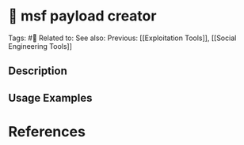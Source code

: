 # 💢 msf payload creator
Tags: #💢
Related to:
See also:
Previous: [[Exploitation Tools]], [[Social Engineering Tools]]

## Description


## Usage Examples

# References